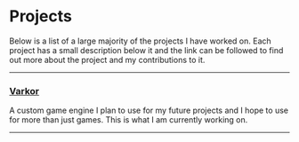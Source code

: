 # Projects

Below is a list of a large majority of the projects I have worked on. Each project has a small description below it and the link can be followed to find out more about the project and my contributions to it.

---

### [Varkor](varkor.html)

A custom game engine I plan to use for my future projects and I hope to use for more than just games. This is what I am currently working on.

---
